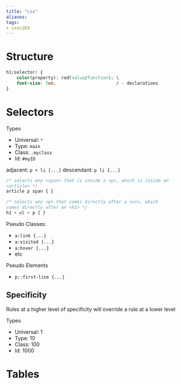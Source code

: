```yaml
---
title: "css"
aliases: 
tags: 
- cosc203
---
```


# Structure
```css
h1(selector) {
	color(property): red(value/function); \
	font-size: 5em;						  / - declarations
}
```


# Selectors
Types
- Universal: `*`
- Type: `main`
- Class: `.myclass`
- Id: `#myID`

adjacent: `p + li {...}`
descendant: `p li {...}`

```css
/* selects any <span> that is inside a <p>, which is inside an
<article> */
article p span { }

/* selects any <p> that comes directly after a <ul>, which
comes directly after an <h1> */
h1 + ul + p { }
```

Pseudo Classes: 
- `a:link {...}`
- `a:visited {...}`
- `a:hover {...}`
- etc

Pseudo Elements
- `p::first-line {...}`

## Specificity
Rules at a higher level of specificity will override a rule at a lower level

Types
- Universal: 1
- Type: 10
- Class: 100
- Id: 1000

# Tables

